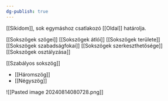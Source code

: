 ```yaml
---
dg-publish: true
---
```

[[Síkidom]], sok egymáshoz csatlakozó [[Oldal]] határolja.

[[Sokszögek szögei]]
[[Sokszögek átlói]]
[[Sokszögek területe]]
[[Sokszögek szabadságfokai]]
[[Sokszögek szerkeszthetősége]]
[[Sokszögek osztályzása]]

[[Szabályos sokszög]]

- [[Háromszög]]
- [[Négyszög]]

![[Pasted image 20240814080728.png]]